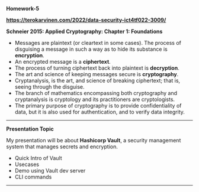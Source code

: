 **Homework-5**

**https://terokarvinen.com/2022/data-security-ict4tf022-3009/**

**Schneier 2015: Applied Cryptography: Chapter 1: Foundations**

- Messages are plaintext (or cleartext in some cases). The process of disguising a message in such a way as to hide its substance is **encryption**. 
- An encrypted message is a **ciphertext**. 
- The process of turning ciphertext back into plaintext is **decryption**. 
- The art and science of keeping messages secure is **cryptography**.
- Cryptanalysis, is the art, and science of breaking ciphertext; that is, seeing through the disguise.
- The branch of mathematics encompassing both cryptography and cryptanalysis is cryptology and its practitioners are cryptologists.
- The primary purpose of cryptography is to provide confidentiality of data, but it is also used for authentication, and to verify data integrity. 

---

**Presentation Topic**

My presentation will be about **Hashicorp Vault**, a security management system that manages secrets and encryption.

- Quick Intro of Vault
- Usecases
- Demo using Vault dev server
- CLI commands

---

